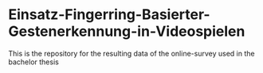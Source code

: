 # Einsatz-Fingerring-Basierter-Gestenerkennung-in-Videospielen
This is the repository for the resulting data of the online-survey used in the bachelor thesis
